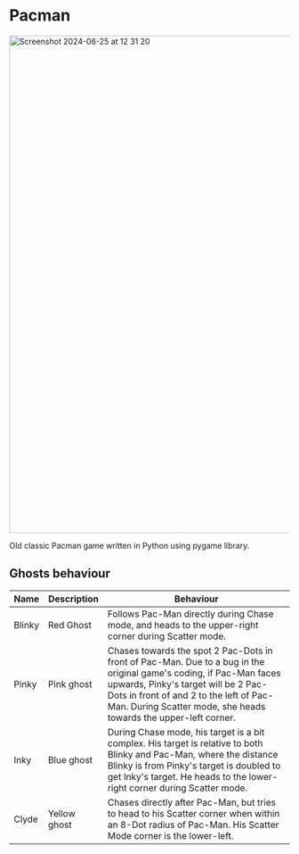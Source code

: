 # Pacman

 <img width="892" alt="Screenshot 2024-06-25 at 12 31 20" src="https://github.com/MathMark/PacMan/assets/13971845/19fa8ce2-a5ed-4cb2-81d6-0130cdf5268e">

Old classic Pacman game written in Python using pygame library.

## Ghosts behaviour

| Name   | Description  | Behaviour                                                                                                                                                                                                                                                               |
|--------|--------------|-------------------------------------------------------------------------------------------------------------------------------------------------------------------------------------------------------------------------------------------------------------------------|
| Blinky | Red Ghost    | Follows Pac-Man directly during Chase mode, and heads to the upper-right corner during Scatter mode.                                                                                                                                                                    |
| Pinky  | Pink ghost   | Chases towards the spot 2 Pac-Dots in front of Pac-Man. Due to a bug in the original game's coding, if Pac-Man faces upwards, Pinky's target will be 2 Pac-Dots in front of and 2 to the left of Pac-Man. During Scatter mode, she heads towards the upper-left corner. |
| Inky   | Blue ghost   | During Chase mode, his target is a bit complex. His target is relative to both Blinky and Pac-Man, where the distance Blinky is from Pinky's target is doubled to get Inky's target. He heads to the lower-right corner during Scatter mode.                            |
| Clyde  | Yellow ghost | Chases directly after Pac-Man, but tries to head to his Scatter corner when within an 8-Dot radius of Pac-Man. His Scatter Mode corner is the lower-left.                                                                                                               |

